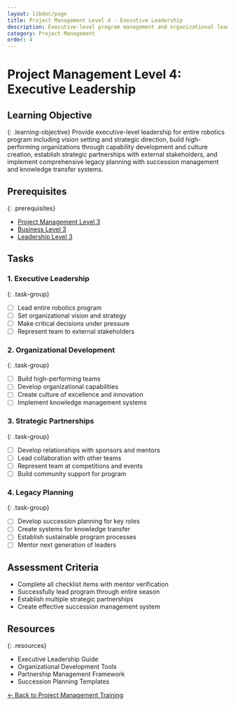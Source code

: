 ```yaml
---
layout: libdoc/page
title: Project Management Level 4 - Executive Leadership
description: Executive-level program management and organizational leadership
category: Project Management
order: 4
---
```


# Project Management Level 4: Executive Leadership

## Learning Objective
{: .learning-objective}
Provide executive-level leadership for entire robotics program including vision setting and strategic direction, build high-performing organizations through capability development and culture creation, establish strategic partnerships with external stakeholders, and implement comprehensive legacy planning with succession management and knowledge transfer systems.

## Prerequisites
{: .prerequisites}
- [Project Management Level 3](../project-management/level-3)
- [Business Level 3](../business/level-3)
- [Leadership Level 3](../leadership/level-3)

## Tasks

### 1. Executive Leadership
{: .task-group}
- [ ] Lead entire robotics program
- [ ] Set organizational vision and strategy
- [ ] Make critical decisions under pressure
- [ ] Represent team to external stakeholders

### 2. Organizational Development
{: .task-group}
- [ ] Build high-performing teams
- [ ] Develop organizational capabilities
- [ ] Create culture of excellence and innovation
- [ ] Implement knowledge management systems

### 3. Strategic Partnerships
{: .task-group}
- [ ] Develop relationships with sponsors and mentors
- [ ] Lead collaboration with other teams
- [ ] Represent team at competitions and events
- [ ] Build community support for program

### 4. Legacy Planning
{: .task-group}
- [ ] Develop succession planning for key roles
- [ ] Create systems for knowledge transfer
- [ ] Establish sustainable program processes
- [ ] Mentor next generation of leaders

## Assessment Criteria
- Complete all checklist items with mentor verification
- Successfully lead program through entire season
- Establish multiple strategic partnerships
- Create effective succession management system

## Resources
{: .resources}
- Executive Leadership Guide
- Organizational Development Tools
- Partnership Management Framework
- Succession Planning Templates

[← Back to Project Management Training](../)